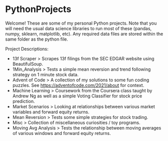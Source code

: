 # PythonProjects

Welcome! These are some of my personal Python projects. Note that you will need the usual data science libraries to run most of these (pandas, numpy, sklearn, matplotlib, etc). Any required data files are stored within the same folder as the python file.

Project Descriptions:
* 13f Scraper > Scrapes 13f filings from the SEC EDGAR website using BeautifulSoup.
* 1Min_Analysis > Tests a simple mean reversion and trend following strategy on 1 minute stock data.
* Advent of Code > A collection of my solutions to some fun coding puzzles. See https://adventofcode.com/2021/about for context.
* Machine Learning > Coursework from the Coursera class taught by Andrew Ng as well as a simple Voting Classifier for stock price prediction.
* Market Scenarios > Looking at relationships between various market variables and forward equity returns.
* Mean Reversion > Tests some simple strategies for stock trading.
* Misc > Collection of miscellaneous curiosities / toy programs.
* Moving Avg Analysis > Tests the relationship between moving averages of various windows and forward equity returns.
